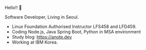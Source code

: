 Hello!! 👋

Software Developer, Living in Seoul.

* Linux Foundation Authorised Instructor LFS458 and LFD459.
* Coding Node.js, Java Spring Boot, Python in MSA environment
* Study blog: https://anote.dev
* Working at IBM Korea.
